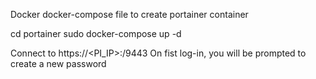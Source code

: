  Docker docker-compose file to create portainer container

 cd portainer
 sudo docker-compose up -d

 Connect to https://<PI_IP>:/9443
 On fist log-in, you will be prompted to create a new password
